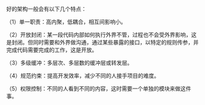 好的架构一般会有以下几个特点：

（1）单一职责：高内聚，低耦合，相互间影响小。

（2）开放封闭：某一段代码内部如何执行外界不管，过程也不会受外界影响，这是封闭。但同时需要和外界做沟通，通过某些暴露的接口，以特定的规则传参，并完成代码需要完成的工作，这是开放。

（3）多级缓冲：多层次、多层数的缓冲层或转发层。

（4）规范约束：提高开发效率，减少不同的人接手项目的难度。

（5）权限控制：不同的人看到不同的内容，这时需要一个单独的模块来做这件事。
